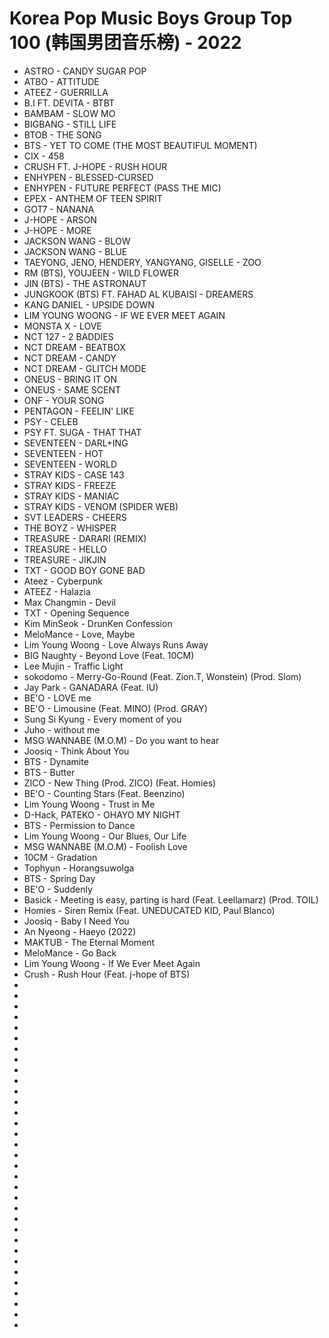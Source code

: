 # Korea Pop Music Boys Group Top 100 (韩国男团音乐榜) - 2022

- ASTRO - CANDY SUGAR POP
- ATBO - ATTITUDE
- ATEEZ - GUERRILLA
- B.I FT. DEVITA - BTBT
- BAMBAM - SLOW MO
- BIGBANG - STILL LIFE
- BTOB - THE SONG
- BTS - YET TO COME (THE MOST BEAUTIFUL MOMENT)
- CIX - 458
- CRUSH FT. J-HOPE - RUSH HOUR
- ENHYPEN - BLESSED-CURSED
- ENHYPEN - FUTURE PERFECT (PASS THE MIC)
- EPEX - ANTHEM OF TEEN SPIRIT
- GOT7 - NANANA
- J-HOPE - ARSON
- J-HOPE - MORE
- JACKSON WANG - BLOW
- JACKSON WANG - BLUE
- TAEYONG, JENO, HENDERY, YANGYANG, GISELLE - ZOO
- RM (BTS), YOUJEEN - WILD FLOWER
- JIN (BTS) - THE ASTRONAUT
- JUNGKOOK (BTS) FT. FAHAD AL KUBAISI - DREAMERS
- KANG DANIEL - UPSIDE DOWN
- LIM YOUNG WOONG - IF WE EVER MEET AGAIN
- MONSTA X - LOVE
- NCT 127 - 2 BADDIES
- NCT DREAM - BEATBOX
- NCT DREAM - CANDY
- NCT DREAM - GLITCH MODE
- ONEUS - BRING IT ON
- ONEUS - SAME SCENT
- ONF - YOUR SONG
- PENTAGON - FEELIN' LIKE
- PSY - CELEB
- PSY FT. SUGA - THAT THAT
- SEVENTEEN - DARL+ING
- SEVENTEEN - HOT
- SEVENTEEN - WORLD
- STRAY KIDS - CASE 143
- STRAY KIDS - FREEZE
- STRAY KIDS - MANIAC
- STRAY KIDS - VENOM (SPIDER WEB)
- SVT LEADERS - CHEERS
- THE BOYZ - WHISPER
- TREASURE - DARARI (REMIX)
- TREASURE - HELLO
- TREASURE - JIKJIN
- TXT - GOOD BOY GONE BAD
- Ateez - Cyberpunk
- ATEEZ - Halazia
- Max Changmin - Devil
- TXT - Opening Sequence
- Kim MinSeok - DrunKen Confession
- MeloMance - Love, Maybe
- Lim Young Woong - Love Always Runs Away
- BIG Naughty - Beyond Love (Feat. 10CM)
- Lee Mujin - Traffic Light
- sokodomo - Merry-Go-Round (Feat. Zion.T, Wonstein) (Prod. Slom)
- Jay Park - GANADARA (Feat. IU)
- BE'O - LOVE me
- BE'O - Limousine (Feat. MINO) (Prod. GRAY)
- Sung Si Kyung - Every moment of you
- Juho - without me
- MSG WANNABE (M.O.M) - Do you want to hear
- Joosiq - Think About You
- BTS - Dynamite
- BTS - Butter
- ZICO - New Thing (Prod. ZICO) (Feat. Homies)
- BE'O - Counting Stars (Feat. Beenzino)
- Lim Young Woong - Trust in Me
- D-Hack, PATEKO - OHAYO MY NIGHT
- BTS - Permission to Dance
- Lim Young Woong - Our Blues, Our Life
- MSG WANNABE (M.O.M) - Foolish Love
- 10CM - Gradation
- Tophyun - Horangsuwolga
- BTS - Spring Day
- BE'O - Suddenly
- Basick - Meeting is easy, parting is hard (Feat. Leellamarz) (Prod. TOIL)
- Homies - Siren Remix (Feat. UNEDUCATED KID, Paul Blanco)
- Joosiq - Baby I Need You
- An Nyeong - Haeyo (2022)
- MAKTUB - The Eternal Moment
- MeloMance - Go Back
- Lim Young Woong - If We Ever Meet Again
- Crush - Rush Hour (Feat. j-hope of BTS)
- 
- 
- 
- 
- 
- 
- 
- 
- 
- 
- 
- 
- 
- 
- 
- 
- 
- 
- 
- 
- 
- 
- 
- 
- 
- 
- 
- 
- 
- 
- 
- 
- 







